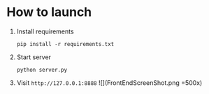# How to launch 

1. Install requirements 
    ```shell
    pip install -r requirements.txt
    ```
1. Start server 
    ```shell
    python server.py
    ```
1. Visit `http://127.0.0.1:8888` 
    ![](FrontEndScreenShot.png =500x)